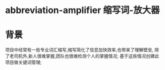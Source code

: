 # abbreviation-amplifier 缩写词-放大器

# 背景
项目中经常有一些专业词汇缩写,缩写简化了信息加快效率,也带来了理解壁垒,
除了老司机外,新人很难掌握,团队也很难检测个人的掌握情况;
基于这些情况创建此项目做关键词管理; 

